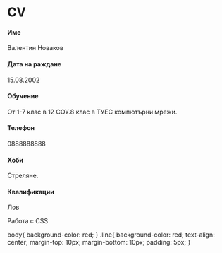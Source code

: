 # CV
<html>
  <head>
    <title>valentin.rossenov.novakov</title>
    <meta charset="utf-8">
    <link rel="stylesheet" href="style.css">
  </head>
  <body>
    <div class="line">
      <h4>Име</h4>
      <p>Валентин Новаков</p>
    </div>
    <div class="line">
      <h4>Дата на раждане</h4>
      <p>15.08.2002</p>
    </div>
    <div class="line">
      <h4>Обучение</h4>
      <p>От 1-7 клас в 12 СОУ.8 клас в ТУЕС компютърни мрежи.</p>
    </div>
    <div class="line">
      <h4>Телефон</h4>
      <p>0888888888</p>
    </div>
    <div class="line">
      <h4>Хоби</h4>
      <p>Стреляне.</p>
    </div>
    <div class="line">
      <h4>Квалификации</h4>
      <p>Лов</p>
      <p>Работа с CSS</p>
    </div>
  </body>
</html>



body{
  background-color: red;
}
.line{
  background-color: red;
  text-align: center;
  margin-top: 10px;
  margin-bottom: 10px;
  padding: 5px;
}
